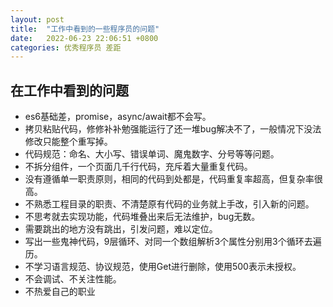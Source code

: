 ```yaml
---
layout: post
title:  "工作中看到的一些程序员的问题"
date:   2022-06-23 22:06:51 +0800
categories: 优秀程序员 差距
---
```


## 在工作中看到的问题

* es6基础差，promise，async/await都不会写。
* 拷贝粘贴代码，修修补补勉强能运行了还一堆bug解决不了，一般情况下没法修改只能整个重写掉。
* 代码规范：命名、大小写、错误单词、魔鬼数字、分号等等问题。
* 不拆分组件，一个页面几千行代码，充斥着大量重复代码。
* 没有遵循单一职责原则，相同的代码到处都是，代码重复率超高，但复杂率很高。
* 不熟悉工程目录的职责、不清楚原有代码的业务就上手改，引入新的问题。
* 不思考就去实现功能，代码堆叠出来后无法维护，bug无数。
* 需要跳出的地方没有跳出，引发问题，难以定位。
* 写出一些鬼神代码，9层循环、对同一个数组解析3个属性分别用3个循环去遍历。
* 不学习语言规范、协议规范，使用Get进行删除，使用500表示未授权。
* 不会调试、不关注性能。
* 不热爱自己的职业